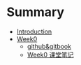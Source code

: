# Summary

* [Introduction](README.md)
* [Week0](Week0/README.md)
  * [github&gitbook](Week0/调试disqus.md)
  * [Week0 课堂笔记](Week0/note.md)


